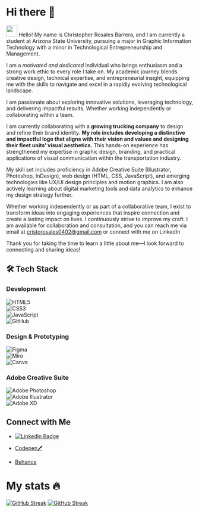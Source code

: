 # Hi there 👋
<img src="https://raw.githubusercontent.com/braydonwang/braydonwang/main/wave.gif" height="30px">  Hello! My name is Christopher Rosales Barrera,
 and I am currently a student at Arizona State University, pursuing a major in Graphic Information Technology with a minor in Technological Entrepreneurship and Management.


I am a *motivated and dedicated* individual who brings enthusiasm and a strong work ethic to every role I take on. My academic journey blends creative design, technical expertise, and entrepreneurial insight, equipping me with the skills to navigate and excel in a rapidly evolving technological landscape.

I am passionate about exploring innovative solutions, leveraging technology, and delivering impactful results. Whether working independently or collaborating within a team.


I am currently collaborating with a **growing trucking company** to design and refine their brand identity. **My role includes developing a distinctive and impactful logo that aligns with their vision and values and designing their fleet units' visual aesthetics.** This hands-on experience has strengthened my expertise in graphic design, branding, and practical applications of visual communication within the transportation industry.

My skill set includes proficiency in Adobe Creative Suite (Illustrator, Photoshop, InDesign), web design (HTML, CSS, JavaScript), and emerging technologies like UX/UI design principles and motion graphics. I am also actively learning about digital marketing tools and data analytics to enhance my design strategy further.

Whether working independently or as part of a collaborative team, I exist to transform ideas into engaging experiences that inspire connection and create a lasting impact on lives. I continuously strive to improve my craft. I am available for collaboration and consultation, and you can reach me via email at cristorosales0402@gmail.com or connect with me on LinkedIn

Thank you for taking the time to learn a little about me—I look forward to connecting and sharing ideas!

## 🛠 **Tech Stack**  

### **Development**  
![HTML5](https://img.icons8.com/color/48/000000/html-5.png)  
![CSS3](https://img.icons8.com/color/48/000000/css3.png)  
![JavaScript](https://img.icons8.com/color/48/000000/javascript.png)  
![GitHub](https://img.icons8.com/fluent/48/000000/github.png)  

### **Design & Prototyping**  
![Figma](https://img.icons8.com/color/48/000000/figma.png)  
![Miro](https://img.shields.io/badge/Miro-FFD02F?style=for-the-badge&logo=Miro&logoColor=000)  
![Canva](https://img.icons8.com/color/48/000000/canva.png)  

### **Adobe Creative Suite**  
![Adobe Photoshop](https://img.icons8.com/color/48/000000/adobe-photoshop.png)  
![Adobe Illustrator](https://img.icons8.com/color/48/000000/adobe-illustrator.png)  
![Adobe XD](https://img.icons8.com/color/48/000000/adobe-xd.png)  

##  Connect with Me
- <a href="https://www.linkedin.com/in/christopher-rosales-barrera-486026292?utm_source=share&utm_campaign=share_via&utm_content=profile&utm_medium=ios_app">
      <img src="https://img.shields.io/badge/LinkedIn-blue?style=for-the-badge&logo=linkedin&logoColor=white" alt="LinkedIn Badge"/>
  
- [Codepen🖊️](https://codepen.io/Christopher-Rosales-the-styleful)
- [Behance](https://www.behance.net/chirstorosales)



# My stats 🔥
[![GitHub Streak](https://github-readme-stats.vercel.app/api/top-langs/?username=dcroci&theme=dracula)](https://git.io/streak-stats)
[![GitHub Streak](http://github-readme-streak-stats.herokuapp.com?user=dcroci&theme=dracula&date_format=M%20j%5B%2C%20Y%5D&mode=weekly)](https://git.io/streak-stats)
